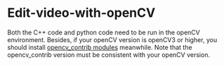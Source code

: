 # Edit-video-with-openCV
Both the C++ code and python code need to be run in the openCV environment. Besides, if your openCV version is openCV3 or higher, you should install [opencv_contrib modules](https://github.com/opencv/opencv_contrib/tags) meanwhile. Note that the opencv_contrib version must be consistent with your openCV version.

